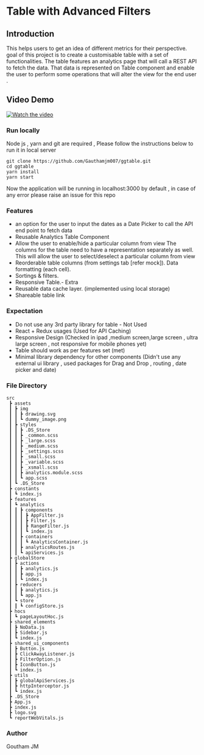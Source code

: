 # Table with Advanced Filters

## Introduction

This helps users to get an
idea of different metrics for their perspective. goal of this project is to create a customisable
table with a set of functionalities. The table features an analytics page that will call a
REST API to fetch the data. That data is represented on Table component and enable the
user to perform some operations that will alter the view for the end user .

## Video Demo

[![Watch the video](https://youtu.be/yebgS3Shch4)](https://youtu.be/yebgS3Shch4)

### Run locally

Node js , yarn and git are required , Please follow the instructions below to run it in local server

```
git clone https://github.com/Gauthamjm007/ggtable.git
cd ggtable
yarn install
yarn start
```

Now the application will be running in localhost:3000 by default , in case of any error please raise an issue for this repo

### Features

- an option for the user to input the dates as a Date Picker to call the API end point to
  fetch data
- Reusable Analytics Table Component
- Allow the user to enable/hide a particular column from view The columns for the table need to
  have a representation separately as well. This will allow the user to select/deselect a particular
  column from view
- Reorderable table columns (from settings tab [refer mock]).
  Data formatting (each cell).
- Sortings & filters.
- Responsive Table.- Extra
- Reusable data cache layer. (implemented using local storage)
- Shareable table link

### Expectation

- Do not use any 3rd party library for table - Not Used<br/>
- React + Redux usages (Used for API Caching)
- Responsive Design (Checked in ipad ,medium screen,large screen , ultra large screen , not responsive for mobile phones yet)<br/>
- Table should work as per features set (met)
- Minimal library dependency for other components (Didn't use any external ui library , used packages for Drag and Drop , routing , date picker and date)

### File Directory

```
src
 ┣ assets
 ┃ ┣ img
 ┃ ┃ ┣ drawing.svg
 ┃ ┃ ┗ dummy_image.png
 ┃ ┣ styles
 ┃ ┃ ┣ .DS_Store
 ┃ ┃ ┣ _common.scss
 ┃ ┃ ┣ _large.scss
 ┃ ┃ ┣ _medium.scss
 ┃ ┃ ┣ _settings.scss
 ┃ ┃ ┣ _small.scss
 ┃ ┃ ┣ _variable.scss
 ┃ ┃ ┣ _xsmall.scss
 ┃ ┃ ┣ analytics.module.scss
 ┃ ┃ ┗ app.scss
 ┃ ┗ .DS_Store
 ┣ constants
 ┃ ┗ index.js
 ┣ features
 ┃ ┗ analytics
 ┃ ┃ ┣ components
 ┃ ┃ ┃ ┣ AppFilter.js
 ┃ ┃ ┃ ┣ Filter.js
 ┃ ┃ ┃ ┣ RangeFilter.js
 ┃ ┃ ┃ ┗ index.js
 ┃ ┃ ┣ containers
 ┃ ┃ ┃ ┗ AnalyticsContainer.js
 ┃ ┃ ┣ analyticsRoutes.js
 ┃ ┃ ┗ apiServices.js
 ┣ globalStore
 ┃ ┣ actions
 ┃ ┃ ┣ analytics.js
 ┃ ┃ ┣ app.js
 ┃ ┃ ┗ index.js
 ┃ ┣ reducers
 ┃ ┃ ┣ analytics.js
 ┃ ┃ ┗ app.js
 ┃ ┗ store
 ┃ ┃ ┗ configStore.js
 ┣ hocs
 ┃ ┗ pageLayoutHoc.js
 ┣ shared_elements
 ┃ ┣ NoData.js
 ┃ ┣ Sidebar.js
 ┃ ┗ index.js
 ┣ shared_ui_components
 ┃ ┣ Button.js
 ┃ ┣ ClickAwayListener.js
 ┃ ┣ FilterOption.js
 ┃ ┣ IconButton.js
 ┃ ┗ index.js
 ┣ utils
 ┃ ┣ globalApiServices.js
 ┃ ┣ httpInterceptor.js
 ┃ ┗ index.js
 ┣ .DS_Store
 ┣ App.js
 ┣ index.js
 ┣ logo.svg
 ┗ reportWebVitals.js
```

### Author

Goutham JM

